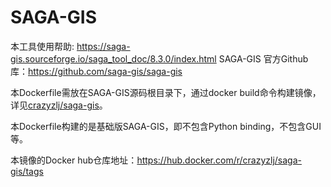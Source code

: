 # SAGA-GIS
本工具使用帮助: https://saga-gis.sourceforge.io/saga_tool_doc/8.3.0/index.html
SAGA-GIS 官方Github库：https://github.com/saga-gis/saga-gis

本Dockerfile需放在SAGA-GIS源码根目录下，通过docker build命令构建镜像，
详见[crazyzlj/saga-gis](https://github.com/crazyzlj/saga-gis/tree/docker)。

本Dockerfile构建的是基础版SAGA-GIS，即不包含Python binding，不包含GUI等。

本镜像的Docker hub仓库地址：https://hub.docker.com/r/crazyzlj/saga-gis/tags

